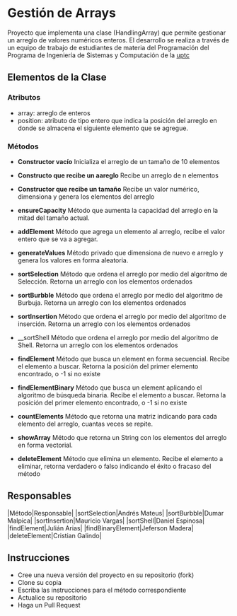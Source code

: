 # Gestión de Arrays

Proyecto que implementa una clase (HandlingArray) que permite gestionar un arreglo de valores numéricos enteros. El desarrollo se realiza a través de un equipo de trabajo de estudiantes de materia del Programación del Programa de Ingeniería de Sistemas y Computación de la [uptc](www.uptc.edu.co)

## Elementos de la Clase

### Atributos

- array: arreglo de enteros
- position: atributo de tipo entero que indica la posición del arreglo en donde se almacena el siguiente elemento que se agregue.

### Métodos

- __Constructor vacío__ Inicializa el arreglo de un tamaño de 10 elementos
- __Constructo que recibe un aareglo__ Recibe un arreglo de n elementos
- __Constructor que recibe un tamaño__ Recibe un valor numérico, dimensiona y genera los elementos del arreglo
- __ensureCapacity__ Método que aumenta la capacidad del arreglo en la mitad del tamaño actual.
- __addElement__ Método que agrega un elemento al arreglo, recibe el valor entero que se va a agregar.
- __generateValues__ Método privado que dimensiona de nuevo e arreglo y genera los valores en forma aleatoria.
-  __sortSelection__ Método que ordena el arreglo por medio del algoritmo de Selección. Retorna un arreglo con los elementos ordenados
-  __sortBurbble__ Método que ordena el arreglo por medio del algoritmo de Burbuja. Retorna un arreglo con los elementos ordenados
-  __sortInsertion__ Método que ordena el arreglo por medio del algoritmo de inserción. Retorna un arreglo con los elementos ordenados
-  __sortShell Método que ordena el arreglo por medio del algoritmo de Shell. Retorna un arreglo con los elementos ordenados
- __findElement__ Método que busca un element en forma secuencial. Recibe el elemento a buscar. Retorna la posición del primer elemento encontrado, o -1 si no existe
- __findElementBinary__ Método que busca un element aplicando el algoritmo de búsqueda binaria. Recibe el elemento a buscar. Retorna la posición del primer elemento encontrado, o -1 si no existe
- __countElements__ Método que retorna una matriz indicando para cada elemento del arreglo, cuantas veces se repite.

- __showArray__ Método que retorna un String con los elementos del arreglo en forma vectorial.

- __deleteElement__ Método que elimina un elemento. Recibe el elemento a eliminar, retorna verdadero o falso indicando el éxito o fracaso del método

## Responsables

|Método|Responsable|
|sortSelection|Andrés Mateus|
|sortBurbble|Dumar Malpica|
|sortInsertion|Mauricio Vargas|
|sortShell|Daniel Espinosa|
|findElement|Julián Arias|
|findBinaryElement|Jeferson Madera|
|deleteElement|Cristian Galindo|

## Instrucciones

- Cree una nueva versión del proyecto en su repositorio (fork)
- Clone su copia
- Escriba las instrucciones para el método correspondiente
- Actualice su repositorio
- Haga un Pull Request
